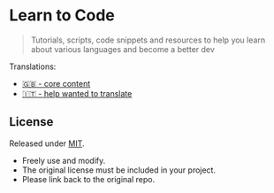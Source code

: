 # Learn to Code
> Tutorials, scripts, code snippets and resources to help you learn about various languages and become a better dev

Translations:

- [:gb: -  core content](/en)
- [:it: - help wanted to translate](/it)


## License

Released under [MIT](/LICENSE).

- Freely use and modify.
- The original license must be included in your project.
- Please link back to the original repo.
